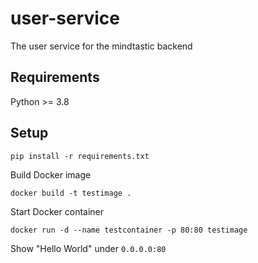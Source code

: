# user-service
The user service for the mindtastic backend

## Requirements

Python >= 3.8

## Setup
    pip install -r requirements.txt

Build Docker image

    docker build -t testimage .

Start Docker container

    docker run -d --name testcontainer -p 80:80 testimage

Show "Hello World" under `0.0.0.0:80`
